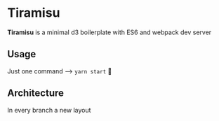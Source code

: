 # Tiramisu

**Tiramisu** is a minimal d3 boilerplate with ES6 and webpack dev server 


## Usage
Just one command --> `yarn start` 🤯 


## Architecture 
In every branch a new layout 
